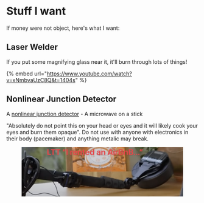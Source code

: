 # Stuff I want

If money were not object, here's what I want:

## Laser Welder

If you put some magnifying glass near it, it'll burn through lots of things!

{% embed url="https://www.youtube.com/watch?v=xNmbvaUzC8Q&t=1404s" %}

## Nonlinear Junction Detector

A [nonlinear junction detector](https://en.wikipedia.org/wiki/Nonlinear_junction_detector) - A microwave on a stick

"Absolutely do not point this on your head or eyes and it will likely cook your eyes and burn them opaque". Do not use with anyone with electronics in their body (pacemaker) and anything metalic may break.

<figure><img src="../.gitbook/assets/CleanShot 2024-12-10 at 21.58.15@2x.png" alt=""><figcaption></figcaption></figure>
